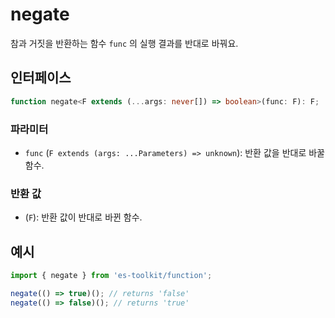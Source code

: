 # negate

참과 거짓을 반환하는 함수 `func` 의 실행 결과를 반대로 바꿔요.

## 인터페이스

```typescript
function negate<F extends (...args: never[]) => boolean>(func: F): F;
```

### 파라미터

- `func` (`F extends (args: ...Parameters) => unknown`): 반환 값을 반대로 바꿀 함수.

### 반환 값

- (`F`): 반환 값이 반대로 바뀐 함수.

## 예시

```typescript
import { negate } from 'es-toolkit/function';

negate(() => true)(); // returns 'false'
negate(() => false)(); // returns 'true'
```
